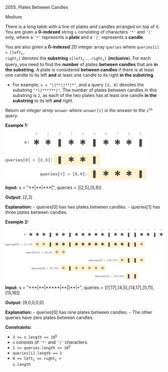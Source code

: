 2055\. Plates Between Candles

Medium

There is a long table with a line of plates and candles arranged on top of it. You are given a **0-indexed** string `s` consisting of characters `'*'` and `'|'` only, where a `'*'` represents a **plate** and a `'|'` represents a **candle**.

You are also given a **0-indexed** 2D integer array `queries` where <code>queries[i] = [left<sub>i</sub>, right<sub>i</sub>]</code> denotes the **substring** <code>s[left<sub>i</sub>...right<sub>i</sub>]</code> (**inclusive**). For each query, you need to find the **number** of plates **between candles** that are **in the substring**. A plate is considered **between candles** if there is at least one candle to its left **and** at least one candle to its right **in the substring**.

*   For example, `s = "||**||**|*"`, and a query `[3, 8]` denotes the substring `"*||******|"`. The number of plates between candles in this substring is `2`, as each of the two plates has at least one candle **in the substring** to its left **and** right.

Return _an integer array_ `answer` _where_ `answer[i]` _is the answer to the_ <code>i<sup>th</sup></code> _query_.

**Example 1:**

![ex-1](ex-1.png)

**Input:** s = "\*\*|\*\*|\*\*\*|", queries = [[2,5],[5,9]]

**Output:** [2,3]

**Explanation:** - queries[0] has two plates between candles. - queries[1] has three plates between candles. 

**Example 2:**

![ex-2](ex-2.png)

**Input:** s = "\*\*\*|\*\*|\*\*\*\*\*|\*\*||\*\*|\*", queries = [[1,17],[4,5],[14,17],[5,11],[15,16]]

**Output:** [9,0,0,0,0]

**Explanation:** - queries[0] has nine plates between candles. - The other queries have zero plates between candles. 

**Constraints:**

*   <code>3 <= s.length <= 10<sup>5</sup></code>
*   `s` consists of `'*'` and `'|'` characters.
*   <code>1 <= queries.length <= 10<sup>5</sup></code>
*   `queries[i].length == 2`
*   <code>0 <= left<sub>i</sub> <= right<sub>i</sub> < s.length</code>
